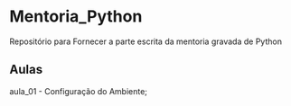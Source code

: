 # Mentoria_Python
Repositório para Fornecer a parte escrita da mentoria gravada de Python

<h2>Aulas</h2>
aula_01 - Configuração do Ambiente;